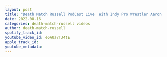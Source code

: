 ```yaml
---
layout: post
title: "Death Match Russell PodCast Live  With Indy Pro Wrestler Aaron Roxas"
date: 2022-08-16
categories: death-match-russell videos
author: death-match-russell
spotify_track_id: 
youtube_video_id: e6AUa7TJ4tE
apple_track_id: 
youtube_metadata: 
---
```

